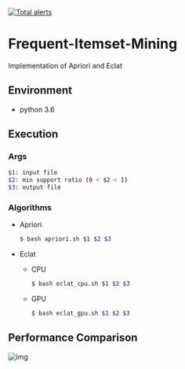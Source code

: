 [![Total alerts](https://img.shields.io/lgtm/alerts/g/jeffwang0516/Frequent-Itemset-Mining.svg?logo=lgtm&logoWidth=18)](https://lgtm.com/projects/g/jeffwang0516/Frequent-Itemset-Mining/alerts/)

# Frequent-Itemset-Mining

Implementation of Apriori and Eclat

## Environment
- python 3.6

## Execution

### Args
```sh
$1: input file
$2: min support ratio (0 < $2 < 1)
$3: output file
```

### Algorithms

- Apriori
  ```sh
  $ bash apriori.sh $1 $2 $3
  ```

- Eclat
  - CPU
    ```sh
    $ bash eclat_cpu.sh $1 $2 $3
    ```
    
  - GPU
    ```sh
    $ bash eclat_gpu.sh $1 $2 $3
    ```

## Performance Comparison
![img](time_compare.png)
